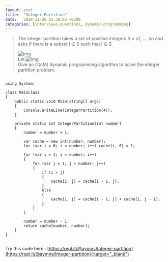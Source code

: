 ```yaml
---
layout: post
title:  "Integer Partition"
date:   2018-11-26 03:39:03 +0300
categories: [interviews-questions, dynamic-programming]
---
```


> The integer partition takes a set of positive integers S = s1, ..., sn and asks if there is a subset I ∈ S such that I ∈ S
> 
> ![img](https://i.ibb.co/y61MKmJ/Qz-RNAf-R-1.png "img")  
> Let ![img](https://i.ibb.co/kGgDPtV/Au6glen-1.png "img")    
>   Give an O(nM) dynamic programming algorithm to solve the integer partition problem.

~~~

using System;

class MainClass
{
    public static void Main(string[] args)
    {
        Console.WriteLine(IntegerPartition(4));
    }

    private static int IntegerPartition(int number)
    {
        number = number + 1;

        var cache = new int[number, number];
        for (var i = 0; i < number; i++) cache[i, 0] = 1;

        for (var i = 1; i < number; i++)
        {
            for (var j = 1; j < number; j++)
            {
                if (i > j)
                {
                    cache[i, j] = cache[i - 1, j];
                }
                else
                {
                    cache[i, j] = cache[i - 1, j] + cache[i, j - i];
                }
            }
        }

        number = number - 1;
        return cache[number, number];
    }
}


~~~

Try this code here : [https://repl.it/@aymns/Integer-partition](https://repl.it/@aymns/Integer-partition){:target="_blank"}